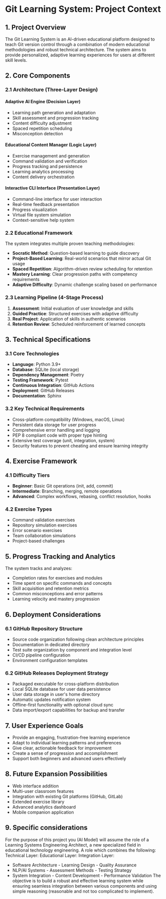 # Git Learning System: Project Context

## 1. Project Overview

The Git Learning System is an AI-driven educational platform designed to teach Git version control through a combination of modern educational methodologies and robust technical architecture. The system aims to provide personalized, adaptive learning experiences for users at different skill levels.

## 2. Core Components

### 2.1 Architecture (Three-Layer Design)

#### Adaptive AI Engine (Decision Layer)
- Learning path generation and adaptation
- Skill assessment and progression tracking
- Content difficulty adjustment
- Spaced repetition scheduling
- Misconception detection

#### Educational Content Manager (Logic Layer)
- Exercise management and generation
- Command validation and verification
- Progress tracking and persistence
- Learning analytics processing
- Content delivery orchestration

#### Interactive CLI Interface (Presentation Layer)
- Command-line interface for user interaction
- Real-time feedback presentation
- Progress visualization
- Virtual file system simulation
- Context-sensitive help system

### 2.2 Educational Framework

The system integrates multiple proven teaching methodologies:
- **Socratic Method**: Question-based learning to guide discovery
- **Project-Based Learning**: Real-world scenarios that mirror actual Git usage
- **Spaced Repetition**: Algorithm-driven review scheduling for retention
- **Mastery Learning**: Clear progression paths with competency requirements
- **Adaptive Difficulty**: Dynamic challenge scaling based on performance

### 2.3 Learning Pipeline (4-Stage Process)

1. **Assessment**: Initial evaluation of user knowledge and skills
2. **Guided Practice**: Structured exercises with adaptive difficulty
3. **Real Project**: Application of skills in authentic scenarios
4. **Retention Review**: Scheduled reinforcement of learned concepts

## 3. Technical Specifications

### 3.1 Core Technologies
- **Language**: Python 3.9+
- **Database**: SQLite (local storage)
- **Dependency Management**: Poetry
- **Testing Framework**: Pytest
- **Continuous Integration**: GitHub Actions
- **Deployment**: GitHub Releases
- **Documentation**: Sphinx

### 3.2 Key Technical Requirements
- Cross-platform compatibility (Windows, macOS, Linux)
- Persistent data storage for user progress
- Comprehensive error handling and logging
- PEP 8 compliant code with proper type hinting
- Extensive test coverage (unit, integration, system)
- Security features to prevent cheating and ensure learning integrity

## 4. Exercise Framework

### 4.1 Difficulty Tiers
- **Beginner**: Basic Git operations (init, add, commit)
- **Intermediate**: Branching, merging, remote operations
- **Advanced**: Complex workflows, rebasing, conflict resolution, hooks

### 4.2 Exercise Types
- Command validation exercises
- Repository simulation exercises
- Error scenario exercises
- Team collaboration simulations
- Project-based challenges

## 5. Progress Tracking and Analytics

The system tracks and analyzes:
- Completion rates for exercises and modules
- Time spent on specific commands and concepts
- Skill acquisition and retention metrics
- Common misconceptions and error patterns
- Learning velocity and mastery progression

## 6. Deployment Considerations

### 6.1 GitHub Repository Structure
- Source code organization following clean architecture principles
- Documentation in dedicated directory
- Test suite organization by component and integration level
- CI/CD pipeline configuration
- Environment configuration templates

### 6.2 GitHub Releases Deployment Strategy
- Packaged executable for cross-platform distribution
- Local SQLite database for user data persistence
- User data storage in user's home directory
- Automatic updates notification system
- Offline-first functionality with optional cloud sync
- Data import/export capabilities for backup and transfer

## 7. User Experience Goals

- Provide an engaging, frustration-free learning experience
- Adapt to individual learning patterns and preferences
- Give clear, actionable feedback for improvement
- Create a sense of progression and accomplishment
- Support both beginners and advanced users effectively

## 8. Future Expansion Possibilities

- Web interface addition
- Multi-user classroom features
- Integration with existing Git platforms (GitHub, GitLab)
- Extended exercise library
- Advanced analytics dashboard
- Mobile companion application

## 9. Specific considerations
For the purpose of this project you (AI Model) will assume the role of a Learning Systems Engineering Architect, a new specialized field in educational technology engineering. A role which combines the following:
Technical Layer:          Educational Layer:         Integration Layer:
- Software Architecture   - Learning Design          - Quality Assurance
- NLP/AI Systems         - Assessment Methods       - Testing Strategy
- System Integration     - Content Development     - Performance Validation
The objective is to build a robust and effective learning system while ensuring seamless integration between various components and using simple reasoning (reasonable and not too complicated to implement).